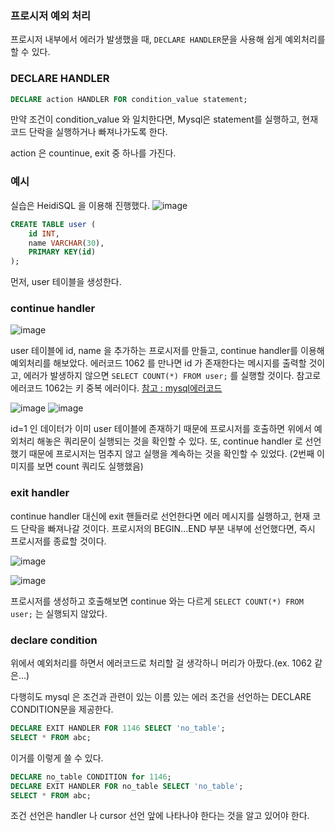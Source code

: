 ### 프로시저 예외 처리

프로시저 내부에서 에러가 발생했을 때, `DECLARE HANDLER`문을 사용해 쉽게 예외처리를 할 수 있다.

### DECLARE HANDLER

```sql
DECLARE action HANDLER FOR condition_value statement;
```

만약 조건이 condition_value 와 일치한다면, Mysql은 statement를 실행하고, 현재 코드 단락을 실행하거나 빠져나가도록 한다.

action 은 countinue, exit 중 하나를 가진다.

### 예시

실습은 HeidiSQL 을 이용해 진행했다.
![image](https://user-images.githubusercontent.com/68781598/212221428-f96f52a6-c8d5-4122-a280-f9037612dadf.png)

```sql
CREATE TABLE user (
    id INT,
    name VARCHAR(30),
    PRIMARY KEY(id)
);
```

먼저, user 테이블을 생성한다.

### continue handler

![image](https://user-images.githubusercontent.com/68781598/212223681-3711c9e6-cbde-4975-8d8a-18b2a8ad6a8a.png)

user 테이블에 id, name 을 추가하는 프로시저를 만들고, continue handler를 이용해 예외처리를 해보았다.
에러코드 1062 를 만나면 id 가 존재한다는 메시지를 출력할 것이고, 에러가 발생하지 않으면 `SELECT COUNT(*) FROM user;` 를 실행할 것이다.
참고로 에러코드 1062는 키 중복 에러이다.
[참고 : mysql에러코드](https://runebook.dev/ko/docs/mariadb/mariadb-error-codes/index)

![image](https://user-images.githubusercontent.com/68781598/212224085-cb927733-5668-4042-9433-a53b6d873ac7.png)
![image](https://user-images.githubusercontent.com/68781598/212224587-3036a1ae-66cc-4edc-9c90-5531aad31e0f.png)

id=1 인 데이터가 이미 user 테이블에 존재하기 때문에 프로시저를 호출하면 위에서 예외처리 해놓은 쿼리문이 실행되는 것을 확인할 수 있다.
또, continue handler 로 선언했기 때문에 프로시저는 멈추지 않고 실행을 계속하는 것을 확인할 수 있었다. (2번째 이미지를 보면 count 쿼리도 실행했음)

### exit handler

continue handler 대신에 exit 핸들러로 선언한다면 에러 메시지를 실행하고, 현재 코드 단락을 빠져나갈 것이다. 프로시저의 BEGIN...END 부분 내부에 선언했다면, 즉시 프로시저를 종료할 것이다.

![image](https://user-images.githubusercontent.com/68781598/212225515-a39a80b0-e18d-4aa1-b8ab-e47197dfdfde.png)

![image](https://user-images.githubusercontent.com/68781598/212225752-5e6de6cc-2cfb-4d29-af5a-23e431b280be.png)

프로시저를 생성하고 호출해보면 continue 와는 다르게 `SELECT COUNT(*) FROM user;` 는 실행되지 않았다.

### declare condition

위에서 예외처리를 하면서 에러코드로 처리할 걸 생각하니 머리가 아팠다.(ex. 1062 같은...)

다행히도 mysql 은 조건과 관련이 있는 이름 있는 에러 조건을 선언하는 DECLARE CONDITION문을 제공한다.

```sql
DECLARE EXIT HANDLER FOR 1146 SELECT 'no_table';
SELECT * FROM abc;
```

이거를 이렇게 쓸 수 있다.

```sql
DECLARE no_table CONDITION for 1146;
DECLARE EXIT HANDLER FOR no_table SELECT 'no_table';
SELECT * FROM abc;
```

조건 선언은 handler 나 cursor 선언 앞에 나타나야 한다는 것을 알고 있어야 한다.
